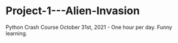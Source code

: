 # Project-1---Alien-Invasion
Python Crash Course
October 31st, 2021 - One hour per day.
Funny learning.
